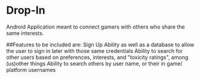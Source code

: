 # Drop-In
Android Application meant to connect gamers with others who share the same interests.

##Features to be included are: 
  Sign Up Ability as well as a database to allow the user to sign in later with those same credentials
  Ability to search for other users based on preferences, interests, and "toxicity ratings", among (us)other things
  Ability to search others by user name, or their in game/ platform usernames
